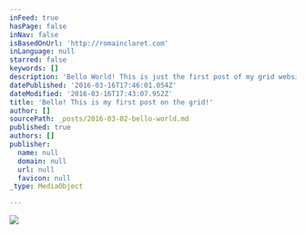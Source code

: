 ```yaml
---
inFeed: true
hasPage: false
inNav: false
isBasedOnUrl: 'http://romainclaret.com'
inLanguage: null
starred: false
keywords: []
description: 'Bello World! This is just the first post of my grid website :)'
datePublished: '2016-03-16T17:46:01.054Z'
dateModified: '2016-03-16T17:43:07.952Z'
title: 'Bello! This is my first post on the grid!'
author: []
sourcePath: _posts/2016-03-02-bello-world.md
published: true
authors: []
publisher:
  name: null
  domain: null
  url: null
  favicon: null
_type: MediaObject

---
```

![](https://s3-us-west-2.amazonaws.com/the-grid-img/p/32fd2befa5c0d3293fa9da65f4467274a00d5702.gif)